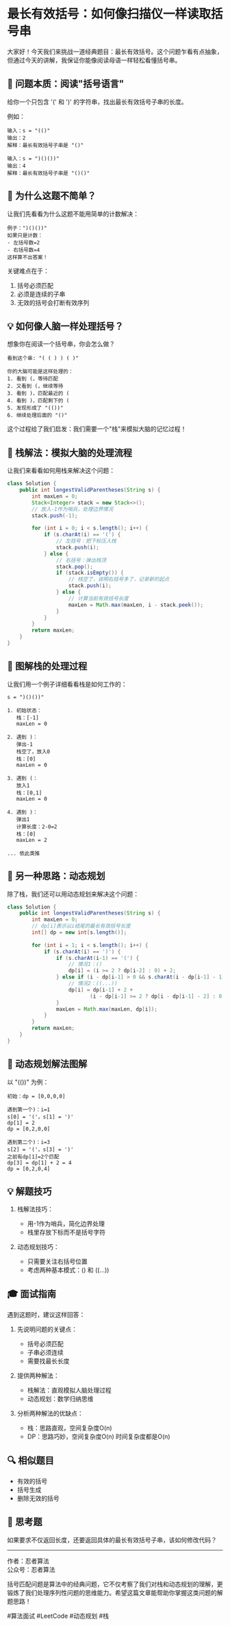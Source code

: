 # 最长有效括号：如何像扫描仪一样读取括号串

大家好！今天我们来挑战一道经典题目：最长有效括号。这个问题乍看有点抽象，但通过今天的讲解，我保证你能像阅读母语一样轻松看懂括号串。

## 🎯 问题本质：阅读"括号语言"

给你一个只包含 '(' 和 ')' 的字符串，找出最长有效括号子串的长度。

例如：
```
输入：s = "(()"
输出：2
解释：最长有效括号子串是 "()"

输入：s = ")()())"
输出：4
解释：最长有效括号子串是 "()()"
```

## 🤔 为什么这题不简单？

让我们先看看为什么这题不能用简单的计数解决：

```
例子：")()())"
如果只是计数：
- 左括号数=2
- 右括号数=4
这样算不出答案！
```

关键难点在于：
1. 括号必须匹配
2. 必须是连续的子串
3. 无效的括号会打断有效序列

## 💡 如何像人脑一样处理括号？

想象你在阅读一个括号串，你会怎么做？

```
看到这个串: "( ( ) ) ( )"
                
你的大脑可能是这样处理的：
1. 看到 (，等待匹配
2. 又看到 (，继续等待
3. 看到 )，匹配最近的 (
4. 看到 )，匹配剩下的 (
5. 发现形成了 "(())"
6. 继续处理后面的 "()"
```

这个过程给了我们启发：我们需要一个"栈"来模拟大脑的记忆过程！

## 📝 栈解法：模拟大脑的处理流程

让我们来看看如何用栈来解决这个问题：

```java
class Solution {
    public int longestValidParentheses(String s) {
        int maxLen = 0;
        Stack<Integer> stack = new Stack<>();
        // 放入-1作为哨兵，处理边界情况
        stack.push(-1);
        
        for (int i = 0; i < s.length(); i++) {
            if (s.charAt(i) == '(') {
                // 左括号：把下标压入栈
                stack.push(i);
            } else {
                // 右括号：弹出栈顶
                stack.pop();
                if (stack.isEmpty()) {
                    // 栈空了，说明右括号多了，记录新的起点
                    stack.push(i);
                } else {
                    // 计算当前有效括号长度
                    maxLen = Math.max(maxLen, i - stack.peek());
                }
            }
        }
        return maxLen;
    }
}
```

## 🎨 图解栈的处理过程

让我们用一个例子详细看看栈是如何工作的：
```
s = ")()())"

1. 初始状态：
   栈：[-1]
   maxLen = 0

2. 遇到 )：
   弹出-1
   栈空了，放入0
   栈：[0]
   maxLen = 0

3. 遇到 (：
   放入1
   栈：[0,1]
   maxLen = 0

4. 遇到 )：
   弹出1
   计算长度：2-0=2
   栈：[0]
   maxLen = 2

... 依此类推
```

## 💫 另一种思路：动态规划

除了栈，我们还可以用动态规划来解决这个问题：

```java
class Solution {
    public int longestValidParentheses(String s) {
        int maxLen = 0;
        // dp[i]表示以i结尾的最长有效括号长度
        int[] dp = new int[s.length()];
        
        for (int i = 1; i < s.length(); i++) {
            if (s.charAt(i) == ')') {
                if (s.charAt(i-1) == '(') {
                    // 情况1：()
                    dp[i] = (i >= 2 ? dp[i-2] : 0) + 2;
                } else if (i - dp[i-1] > 0 && s.charAt(i - dp[i-1] - 1) == '(') {
                    // 情况2：((...))
                    dp[i] = dp[i-1] + 2 + 
                           (i - dp[i-1] >= 2 ? dp[i - dp[i-1] - 2] : 0);
                }
                maxLen = Math.max(maxLen, dp[i]);
            }
        }
        return maxLen;
    }
}
```

## 🎯 动态规划解法图解

以 "(())" 为例：
```
初始：dp = [0,0,0,0]

遇到第一个)：i=1
s[0] = '('，s[1] = ')'
dp[1] = 2
dp = [0,2,0,0]

遇到第二个)：i=3
s[2] = '('，s[3] = ')'
之前有dp[1]=2个匹配
dp[3] = dp[1] + 2 = 4
dp = [0,2,0,4]
```

## 💡 解题技巧

1. 栈解法技巧：
   - 用-1作为哨兵，简化边界处理
   - 栈里存放下标而不是括号字符
   
2. 动态规划技巧：
   - 只需要关注右括号位置
   - 考虑两种基本模式：() 和 ((...))

## 🎓 面试指南

遇到这题时，建议这样回答：

1. 先说明问题的关键点：
   - 括号必须匹配
   - 子串必须连续
   - 需要找最长长度
   
2. 提供两种解法：
   - 栈解法：直观模拟人脑处理过程
   - 动态规划：数学归纳思维
   
3. 分析两种解法的优缺点：
   - 栈：思路直观，空间复杂度O(n)
   - DP：思路巧妙，空间复杂度O(n)
   时间复杂度都是O(n)

## 🔍 相似题目

- 有效的括号
- 括号生成
- 删除无效的括号

## 🤔 思考题

如果要求不仅返回长度，还要返回具体的最长有效括号子串，该如何修改代码？

---
作者：忍者算法  
公众号：忍者算法

括号匹配问题是算法中的经典问题，它不仅考察了我们对栈和动态规划的理解，更锻炼了我们处理序列性问题的思维能力。希望这篇文章能帮助你掌握这类问题的解题思路！

#算法面试 #LeetCode #动态规划 #栈